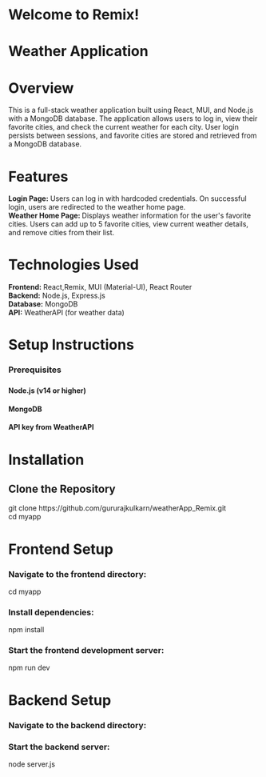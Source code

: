 # Welcome to Remix!

 <h1> Weather Application </h1>
 <h1>Overview  </h1>
 This is a full-stack weather application built using React, MUI, and Node.js with a MongoDB database. The application allows users to log in, view their favorite cities, and check the current weather for each city. User login persists between sessions, and favorite cities are stored and retrieved from a MongoDB database.

 <h1>Features </h1>
 <b>Login Page:</b> Users can log in with hardcoded credentials. On successful login, users are redirected to the weather home page.<br/>
 <b> Weather Home Page: </b> Displays weather information for the user's favorite cities. Users can add up to 5 favorite cities, view current weather details, and remove cities from their list.<br/>
 <h1> Technologies Used</h1>
<b>Frontend:</b> React,Remix, MUI (Material-UI), React Router<br/>
<b>Backend:</b> Node.js, Express.js<br/>
<b>Database:</b> MongoDB<br/>
<b>API:</b> WeatherAPI (for weather data)<br/>
<h1>Setup Instructions</h1> 
<h3>Prerequisites<h3/>
<h4>Node.js (v14 or higher)</h4>
<h4>MongoDB </h4>
<h4>API key from WeatherAPI</h4>
<h1>Installation</h1>
<h2>Clone the Repository</h2>
git clone https://github.com/gururajkulkarn/weatherApp_Remix.git   <br/>
cd myapp <br/>
<h1>Frontend Setup</h1>
<h3>Navigate to the frontend directory:</h3>
<p>cd myapp</p>
<h3>Install dependencies:</h3>
<p>npm install </p>
<h3>Start the frontend development server:</h3>
<p>npm run dev</p>
<h1>Backend Setup</h1>
<h3>Navigate to the backend directory:</h3>
 <h3>Start the backend server:</h3>
<p>node server.js</p>

